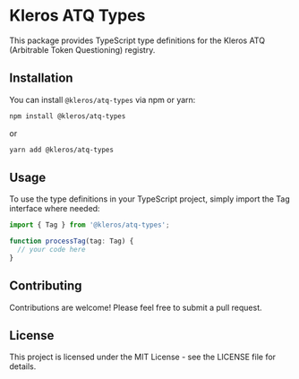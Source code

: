 # Kleros ATQ Types

This package provides TypeScript type definitions for the Kleros ATQ (Arbitrable Token Questioning) registry.

## Installation

You can install `@kleros/atq-types` via npm or yarn:

```bash
npm install @kleros/atq-types
```
or
```bash
yarn add @kleros/atq-types
```

## Usage
To use the type definitions in your TypeScript project, simply import the Tag interface where needed:

```typescript
import { Tag } from '@kleros/atq-types';

function processTag(tag: Tag) {
  // your code here
}
```

## Contributing
Contributions are welcome! Please feel free to submit a pull request.

## License
This project is licensed under the MIT License - see the LICENSE file for details.
